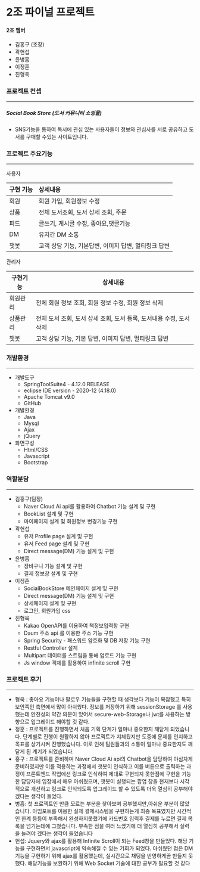 # 2조 파이널 프로젝트

#### 2조 멤버

- 김홍구 (조장)
- 곽헌섭
- 윤병흠
- 이정훈
- 진형욱

### 프로젝트 컨셉

---

##### Social Book Store (도서 커뮤니티 쇼핑몰)

- SNS기능을 통하여 독서에 관심 있는 사용자들이 정보와 관심사를 서로 공유하고 도서를 구매할 수있는 사이트입니다.



### 프로젝트 주요기능

---

사용자

| 구현 기능 | 상세내용                                             |
| :-------- | :--------------------------------------------------- |
| 회원      | 회원 가입, 회원정보 수정                             |
| 상품      | 전체 도서조회, 도서 상세 조회, 주문                  |
| 피드      | 글쓰기, 게시글 수정, 좋아요,댓글기능                 |
| DM        | 유저간 DM 소통                                       |
| 챗봇      | 고객 상담 기능, 기본답변, 이미지 답변, 멀티링크 답변 |

관리자

| 구현기능 | 상세내용                                                     |
| -------- | ------------------------------------------------------------ |
| 회원관리 | 전체 회원 정보 조회, 회원 정보 수정, 회원 정보 삭제          |
| 상품관리 | 전체 도서 조회, 도서 상세 조회, 도서 등록, 도서내용 수정, 도서 삭제 |
| 챗봇     | 고객 상담 기능, 기본 답변, 이미지 답변, 멀티링크 답변        |

### 개발환경

---

- 개발도구
  - SpringToolSuite4 - 4.12.0.RELEASE
  - eclipse IDE version - 2020-12 (4.18.0)
  - Apache Tomcat v9.0
  - GitHub
- 개발환경
  - Java
  - Mysql
  - Ajax
  - jQuery
- 화면구성
  - Html/CSS
  - Javascript
  - Bootstrap

### 역할분담

---

- 김홍구(팀장) 
  - Naver Cloud Ai api를 활용하여 Chatbot 기능 설계 및 구현
  - BookList 설계 및 구현
  - 마이페이지 설계 및 회원정보 변경기능 구현
- 곽헌섭
  - 유저 Profile page 설계 및 구현
  - 유저 Feed page 설계 및 구현
  - Direct message(DM) 기능 설계 및 구현
- 윤병흠
  - 장바구니 기능 설계 및 구현
  - 결제 정보창 설계 및 구현
- 이정훈
  - SocialBookStore 메인페이지 설계 및 구현
  - Direct message(DM) 기능 설계 및 구현
  - 상세페이지 설계 및 구현
  - 로그인, 회원가입 css
- 진형욱
  - Kakao OpenAPI를 이용하여 책정보입력창 구현
  - Daum 주소 api 를 이용한 주소 기능 구현
  - Spring Security - 패스워드 암호화 및 DB 저장 기능 구현
  - Restful Controller 설계
  - Multipart 데이터를 스트림을 통해 업로드 기능 구현
  - Js window 객체를 활용하여 infinite scroll 구현

### 프로젝트 후기

---

- 형욱 : 좋아요 기능이나 팔로우 기능들을 구현할 때 생각보다 기능이 복잡했고 특히 보안쪽인 측면에서 많이 아쉬웠다. 정보를 저장하기 위해 sessionStorage 를 사용했는데 안전성의 약간 의문이 있어서 secure-web-Storage나 jwt를 사용하는 방향으로 업그레이드 해야할 것 같다.
- 정훈 : 프로젝트를 진행하면서 처음 기획 단계가 얼마나 중요한지 깨닫게 되었습니다. 단계별로 진행이 원활하지 않아 프로젝트가 지체됬지만 도중에 문제를 인지하고 목표를 상기시켜 진행했습니다. 이로 인해 팀원들과의 소통이 얼마나 중요한지도 깨닫게 된 계기가 되었습니다.
- 홍구 : 프로젝트를 준비하며 Naver Cloud Ai api의 Chatbot을 담당하여 야심차게 준비하였지만 이를 적용하는 과정에서 챗봇이 인식하고 이를 버튼으로 출력하는 과정이 프론트엔드 작업에선 링크로 인식하여 제대로 구현되지 못한점에 구현을 기능한 담당자에 입장에서 매우 아쉬웠으며, 챗봇이 실행되는 팝업 창을 현재보다 시각적으로 개선하고 링크로 인식되도록 업그레이드 할 수 있도록 더욱 열심히 공부해야겠다는 생각이 들었다. 
- 병흠: 첫 프로젝트인 만큼 모르는 부분을 찾아보며 공부했지만,아쉬운 부분이 많았습니다. 아임포트를 이용한 실제 결제시스템을 구현하는게 최종 목표였지만 시간적인 한계 등등이 부족해서 완성하지못했기에 카드번호 입력후 결제를 누르면 결제 목록을 넘기는데에 그쳤습니다. 부족한 점을 여러 느꼈기에 더 열심히 공부해서 실력을 늘려야 겠다는 생각이 들었습니다
-   헌섭: Jquery와 ajax를 활용해 Infinite Scroll이 되는 Feed창을 만들었다. 해당 기능을 구현하면서 javascript에 익숙해질 수 있는 기회가 되었다. 아쉬웠던 점은 DM기능을 구현하기 위해 ajax를 활용했는데, 실시간으로 채팅을 반영하게끔 만들지 못했다. 해당기능을 보완하기 위해 Web Socket 기술에 대한 공부가 필요할 것 같다  

